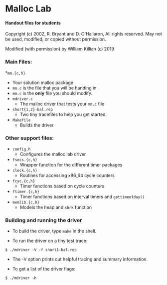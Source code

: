# Malloc Lab

#### Handout files for students

Copyright (c) 2002, R. Bryant and D. O'Hallaron, All rights reserved.
May not be used, modified, or copied without permission.

Modified (with permission) by William Killian (c) 2019

### Main Files:

*`mm.{c,h}`
  * Your solution malloc package
  * `mm.c` is the file that you will be handing in
  * `mm.c` is the **only** file you should modify.
* `mdriver.c`
  * The malloc driver that tests your `mm.c` file
* `short{1,2}-bal.rep`
  * Two tiny tracefiles to help you get started.
* `Makefile`
  * Builds the driver


### Other support files:

* `config.h`
  * Configures the malloc lab driver
* `fsecs.{c,h}`
  * Wrapper function for the different timer packages
* `clock.{c,h}`
  * Routines for accessing x86_64 cycle counters
* `fcyc.{c,h}`
  * Timer functions based on cycle counters
* `ftimer.{c,h}`
  * Timer functions based on interval timers and `gettimeofday()`
* `memlib.{c,h}`
  * Models the heap and `sbrk` function


### Building and running the driver

* To build the driver, type `make` in the shell.

* To run the driver on a tiny test trace:

```
$ ./mdriver -V -f short1-bal.rep
```

* The -V option prints out helpful tracing and summary information.

* To get a list of the driver flags:

```
$ ./mdriver -h
```
